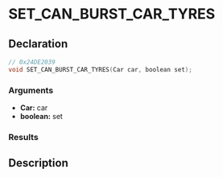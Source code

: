 # SET_CAN_BURST_CAR_TYRES

## Declaration
```cpp
// 0x24DE2039
void SET_CAN_BURST_CAR_TYRES(Car car, boolean set);
```

### Arguments
- **Car:** car
- **boolean:** set

### Results

## Description
